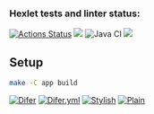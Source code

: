 ### Hexlet tests and linter status:
[![Actions Status](https://github.com/Maxonquall/java-project-71/actions/workflows/hexlet-check.yml/badge.svg)](https://github.com/Maxonquall/java-project-71/actions)
<a href="https://codeclimate.com/github/Maxonquall/java-project-71/maintainability"><img src="https://api.codeclimate.com/v1/badges/41afcdb9f857e2ee4374/maintainability" /></a>
![Java CI](https://github.com/Maxonquall/java-project-71/actions/workflows/main.yml/badge.svg)
<a href="https://codeclimate.com/github/Maxonquall/java-project-71/test_coverage"><img src="https://api.codeclimate.com/v1/badges/41afcdb9f857e2ee4374/test_coverage" /></a>



## Setup

```bash
make -C app build
```

[![Difer](https://asciinema.org/a/2IbNt7wZqowzHMxYO4CvA2PxV.svg)](https://asciinema.org/a/2IbNt7wZqowzHMxYO4CvA2PxV)
[![Difer.yml](https://asciinema.org/a/hi8lnT1ZWDol2Km62OT5gA9fJ.svg)](https://asciinema.org/a/hi8lnT1ZWDol2Km62OT5gA9fJ)
[![Stylish](https://asciinema.org/a/ZCdNET9cPTopGJp58x7W3SZIY.svg)](https://asciinema.org/a/ZCdNET9cPTopGJp58x7W3SZIY)
[![Plain](https://asciinema.org/a/Qx1qXpj4QcNYwtZEl9OJlNOut.svg)](https://asciinema.org/a/Qx1qXpj4QcNYwtZEl9OJlNOut)